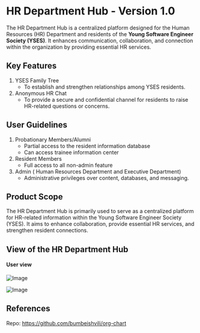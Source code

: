 # HR Department Hub - Version 1.0
The HR Department Hub is a centralized platform designed for the Human Resources (HR) Department and residents of the **Young Software Engineer Society (YSES)**. It enhances communication, collaboration, and connection within the organization by providing essential HR services.

## Key Features
1. YSES Family Tree
   - To establish and strengthen relationships among YSES residents.
2. Anonymous HR Chat
   - To provide a secure and confidential channel for residents to raise HR-related questions or concerns.

## User Guidelines
1. Probationary Members/Alumni
   - Partial access to the resident information database
   - Can access trainee information center
3. Resident Members
   - Full access to all non-admin feature 
5. Admin ( Human Resources Department and Executive Department)
   - Administrative privileges over content, databases, and messaging.

## Product Scope
The HR Department Hub is primarily used to serve as a centralized platform for HR-related information within the Young Software Engineer Society (YSES). It aims to enhance collaboration, provide essential HR services, and strengthen resident connections.

## View of the HR Department Hub 
#### User view

![Image](https://github.com/user-attachments/assets/a0ac35f6-ad8a-4798-a7bc-fd2251577557)

![Image](https://github.com/user-attachments/assets/9d8b3e1b-9f46-4f2d-a967-e4f8dbd3be2f)

## References
Repo: https://github.com/bumbeishvili/org-chart
